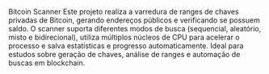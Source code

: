 Bitcoin Scanner
Este projeto realiza a varredura de ranges de chaves privadas de Bitcoin, gerando endereços públicos e verificando se possuem saldo. O scanner suporta diferentes modos de busca (sequencial, aleatório, misto e bidirecional), utiliza múltiplos núcleos de CPU para acelerar o processo e salva estatísticas e progresso automaticamente. Ideal para estudos sobre geração de chaves, análise de ranges e automação de buscas em blockchain.

